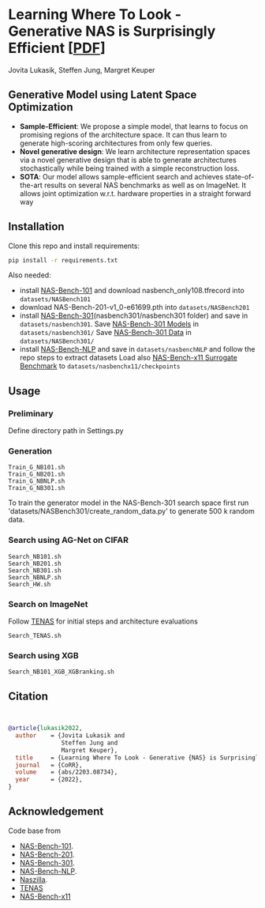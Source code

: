 # Learning Where To Look - Generative NAS is Surprisingly Efficient [[PDF](https://arxiv.org/abs/2203.08734)]

Jovita Lukasik, Steffen Jung, Margret Keuper


## Generative Model using Latent Space Optimization 

* **Sample-Efficient**: We propose a simple model, that learns to focus on promising regions of the architecture space. It can thus learn to generate high-scoring architectures
from only few queries.
* **Novel generative design**: We learn architecture representation spaces via a novel generative design that is able to generate architectures stochastically while being trained with
a simple reconstruction loss. 
* **SOTA**: Our model allows sample-efficient search and achieves state-of-the-art results on several NAS benchmarks as well as on ImageNet. It allows joint
optimization w.r.t. hardware properties in a straight forward way


## Installation
Clone this repo and install requirements:
```bash
pip install -r requirements.txt
```

Also needed: 
* install [NAS-Bench-101](https://github.com/google-research/nasbench) and download nasbench_only108.tfrecord into ```datasets/NASBench101 ```
* download NAS-Bench-201-v1_0-e61699.pth into ```datasets/NASBench201```
* install [NAS-Bench-301](https://github.com/automl/nasbench301)(nasbench301/nasbench301 folder) and save in ```datasets/nasbench301```.
Save [NAS-Bench-301 Models](https://figshare.com/articles/software/nasbench301_models_v0_9_zip/12962432) in ```datasets/nasbench301/``` 
Save [NAS-Bench-301 Data](https://figshare.com/articles/dataset/NAS-Bench-301_Dataset_v1_0/13246952) in ```datasets/NASBench301/```
* install [NAS-Bench-NLP](https://github.com/fmsnew/nas-bench-nlp-release) and save in ```datasets/nasbenchNLP```
and follow the repo steps to extract datasets
Load also [NAS-Bench-x11 Surrogate Benchmark](https://drive.google.com/file/d/13Kbn9VWHuBdSN3lG4Mbyr2-VdrTsfLfd/view) to ```datasets/nasbenchx11/checkpoints```

## Usage 
### Preliminary
Define directory path in Settings.py

### Generation 

```
Train_G_NB101.sh
Train_G_NB201.sh
Train_G_NBNLP.sh
Train_G_NB301.sh
```

To train the generator model in the NAS-Bench-301 search space first run 'datasets/NASBench301/create_random_data.py' to generate 500 k random data.

### Search using AG-Net on CIFAR
```
Search_NB101.sh 
Search_NB201.sh 
Search_NB301.sh 
Search_NBNLP.sh 
Search_HW.sh 
```


### Search on ImageNet
Follow [TENAS](https://github.com/VITA-Group/TENAS) for initial steps and architecture evaluations 
```
Search_TENAS.sh
```

### Search using XGB
```
Search_NB101_XGB_XGBranking.sh
```

## Citation
```bibtex


@article{lukasik2022,
  author    = {Jovita Lukasik and
               Steffen Jung and
               Margret Keuper},
  title     = {Learning Where To Look - Generative {NAS} is Surprisingly Efficient},
  journal   = {CoRR},
  volume    = {abs/2203.08734},
  year      = {2022},
}

```

## Acknowledgement
Code base from 
* [NAS-Bench-101](https://github.com/google-research/nasbench).
* [NAS-Bench-201](https://github.com/D-X-Y/AutoDL-Projects/blob/master/docs/NAS-Bench-201.md).
* [NAS-Bench-301](https://github.com/automl/nasbench301).
* [NAS-Bench-NLP](https://github.com/fmsnew/nas-bench-nlp-release).
* [Naszilla](https://github.com/naszilla/naszilla).
* [TENAS](https://github.com/VITA-Group/TENAS) 
* [NAS-Bench-x11](https://github.com/automl/nas-bench-x11)
